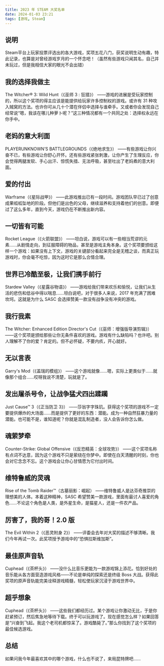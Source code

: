 ```yaml
---
title: 2023 年 STEAM 大奖名单
date: 2024-01-03 23:21
tags: [游戏, Steam]
---
```

## 说明
Steam平台上玩家投票评选出的各大游戏，奖项五花八门，获奖说明生动有趣，特此记录，也算是对曾经游戏岁月的一个怀念吧！（虽然有些游戏只闻其名，自己并未玩过，但是我相信大家的眼光不会出错）


<!--more-->


## 我的选择我做主
The Witcher® 3: Wild Hunt（《巫师 3 : 狂猎》）
——游戏的进展是受玩家控制的，所以这个奖项的得主应该是能提供给玩家许多控制权的游戏。或许有 31 种攻入贼窝的方法。也许你可从几十个潜在伴侣中选择与谁牵手。又或者你会发现自己经常说“嗯，我该在哪儿种萝卜呢？”这三种情况都有一个共同之处：选择权永远在你手中。

## 老妈的意大利面
PLAYERUNKNOWN’S BATTLEGROUNDS（《绝地求生》）
——有些游戏让你兴奋不已，有些游戏让你舒心开怀。还有些游戏紧张刺激，让你产生了生理反应，你会觉得两腿发软、手心出汗、惊慌失措、无法呼吸，甚至吐出了老妈煮的意大利面。

## 爱的付出
Warframe（《星际战甲》）
——此游戏推出已有一段时间。游戏团队早已过了创意成果呱呱坠地的阶段。但他们是出色的父母，继续滋养和支持着他们的创意。即便过了这么多年，直到今天，游戏仍在不断推出新内容。

## 一切皆有可能
Rocket League（《火箭联盟》）
——坦白说，游戏可以有一些相当荒谬的元素……从剧情走向，到征服障碍的物品，甚至是游戏主角本身。这个奖项要颁给这样一个游戏：如果没有上下文，游戏的关键部分看起来完全是无稽之谈，而真正玩游戏时，你会毫不吃惊，因为这时它是那么合情合理。

## 世界已冷酷至极，让我们携手前行
Stardew Valley（《星露谷物语》）
——游戏给我们带来欢乐和愉悦，让我们从生活的悲伤和低谷中得以喘息……坦白说吧，对于很多人来说，2017 年充满了困难坎坷。这就是为什么 SASC 会选择赞美一款没有战争没有冲突的游戏。

## 我行我素
The Witcher: Enhanced Edition Director's Cut（《巫师：增强版导演剪辑》）
——这个奖项是颁给那些让你无条件喜欢的游戏。游戏有什么缺陷吗？也许吧。别人理解不了你的爱？肯定的。但不必怀疑，不要内疚，开心就好。

## 无以言表
Garry's Mod（《盖瑞的模组》）
——这个游戏就像……嗯，实际上更类似于……就像那个组合……哎呀我说不清楚，玩就是了。

## 发出屠杀号令，让战争猛犬四出蹂躏
Just Cause™ 3（《正当防卫 3》）
——莎翁字字珠玑。获得这个奖项的游戏不一定要提供爆炸的大场面……而是提供了更好的东西：潜能。成为一种自然狂暴力量的潜能。也可能不是，谁知道呢？你就是混乱制造者，没人会告诉你怎么做。

## 魂萦梦牵
Counter-Strike: Global Offensive（《反恐精英：全球攻势》）
——这个奖项名称有点词不达意，因为这个游戏不只是萦绕在你梦中。即使在白天清醒的时刻，你也会对它念念不忘。这个游戏会让你心甘情愿为它付出时间。

## 维特鲁威的灵魂
Rise of the Tomb Raider™（古墓丽影：崛起）
——维特鲁威人是达芬奇推崇的理想美的人体。本着这种精神，SASC 希望赞美一款游戏，里面有最讨人喜爱的角色……不论这个角色是人类，是外星生命，是猫星人，还是一件农产品。

## 厉害了，我的哥！2.0 版
The Evil Within 2（《恶灵附身 2》）
——评委会去年对大奖的描述不够清晰。我们今年再试一次。此奖项授予游戏中的“恐惧拉斯维加斯”。

## 最佳原声音轨
Cuphead（《茶杯头》）
——没什么比音乐更能为一款游戏锦上添花。恰到好处的音乐能从各方面营造游戏风格——不论是单纯的探索还是终级 Boss 大战。获得此奖项的原声音轨能完美诠释游戏精髓，轻松使玩家沉浸于游戏世界中。

## 超乎想象
Cuphead（《茶杯头》）
——这些我们都经历过。某个游戏让你激动无比，于是你赶紧预订，然后焦急地等待下载。终于可以玩游戏了。现在感觉怎么样？如果回答是“兴奋到飞起。我这个老司机都惊呆了。游戏酷毙了。”那么你找到了这个奖项的最佳候选游戏。

## 总结
如果问我今年最喜欢其中的哪个游戏，什么也不说了，来局昆特牌吧......

